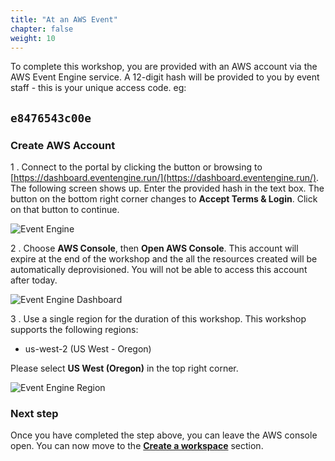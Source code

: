 ```yaml
---
title: "At an AWS Event"
chapter: false
weight: 10
---
```



To complete this workshop, you are provided with an AWS account via the AWS Event Engine service. A 12-digit hash will be provided to you by event staff - this is your unique access code. eg:

## `e8476543c00e`

### Create AWS Account

1 . Connect to the portal by clicking the button or browsing to [https://dashboard.eventengine.run/](https://dashboard.eventengine.run/). The following screen shows up. Enter the provided hash in the text box. The button on the bottom right corner changes to **Accept Terms & Login**. Click on that button to continue.

![Event Engine](/images/event-engine-initial-screen.png)

2 . Choose **AWS Console**, then **Open AWS Console**.
This account will expire at the end of the workshop and the all the resources created will be automatically deprovisioned. You will not be able to access this account after today.

![Event Engine Dashboard](/images/event-engine-dashboard.png)

3 . Use a single region for the duration of this workshop. This workshop supports the following regions:

* us-west-2 (US West - Oregon)

Please select **US West (Oregon)** in the top right corner.

![Event Engine Region](/images/event-engine-region.png)

### Next step

Once you have completed the step above, you can leave the AWS console open. You can now move to the [**Create a workspace**](/00_prerequisites/workspace.html) section.
